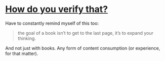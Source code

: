 # [How do you verify that?](https://daverupert.com/2024/03/lies-damned-lies-and-stochastics/)

Have to constantly remind myself of this too:

> the goal of a book isn’t to get to the last page, it’s to expand your thinking.

And not just with books. Any form of content consumption (or experience, for that matter).